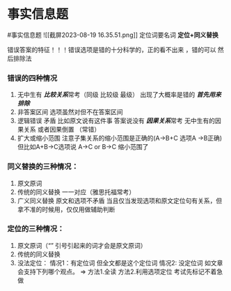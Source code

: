 # 事实信息题
#事实信息题
 ![[截屏2023-08-19 16.35.51.png]]
 定位词要名词
**定位+同义替换**

 错误答案的特征！！！错误选项是错的十分科学的，正的看不出来 ，错的可以
然后排除法 
### 错误的四种情况
 1.  无中生有  ***比较关系***常考（同级 比较级 最级） 出现了大概率是错的 ***首先用来排除***
 2. 非答案区间 选项虽然对但不在答案区间
 3. 逻辑错误 矛盾 比如原文说有这件事 答案说没有 ***因果关系***常考 无中生有的因果关系 或者因果倒置 （常错）
 4. 扩大或缩小范围 注意子集关系的缩小范围是正确的(A->B+C 选项A ->B正确)但比如A+B->C选项说 A->C or B->C 缩小范围了 

### 同义替换的三种情况：
1. 原文原词
2. 传统的同义替换 一一对应（雅思托福常考）
3. 广义同义替换 原文和选项不矛盾 当且仅当发现选项和原文定位句有关系，但拿不准的时候用，仅仅用做辅助判断



### 定位的三种情况：
1. 原文原词（“” 引号引起来的词才会是原文原词）
2. 传统的同义替换
3. 没法定位： 情况1：有定位词 但全文都是这个定位词 情况2: 没定位词 如文章会支持下列哪个观点。 => 方法1.全读 方法2.利用选项定位 考试先标记不着急做
